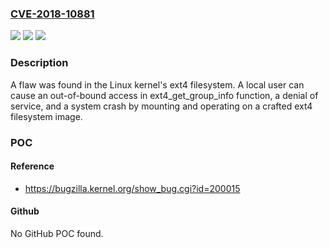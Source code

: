 ### [CVE-2018-10881](https://cve.mitre.org/cgi-bin/cvename.cgi?name=CVE-2018-10881)
![](https://img.shields.io/static/v1?label=Product&message=kernel&color=blue)
![](https://img.shields.io/static/v1?label=Version&message=n%2Fa&color=blue)
![](https://img.shields.io/static/v1?label=Vulnerability&message=CWE-787&color=brighgreen)

### Description

A flaw was found in the Linux kernel's ext4 filesystem. A local user can cause an out-of-bound access in ext4_get_group_info function, a denial of service, and a system crash by mounting and operating on a crafted ext4 filesystem image.

### POC

#### Reference
- https://bugzilla.kernel.org/show_bug.cgi?id=200015

#### Github
No GitHub POC found.

